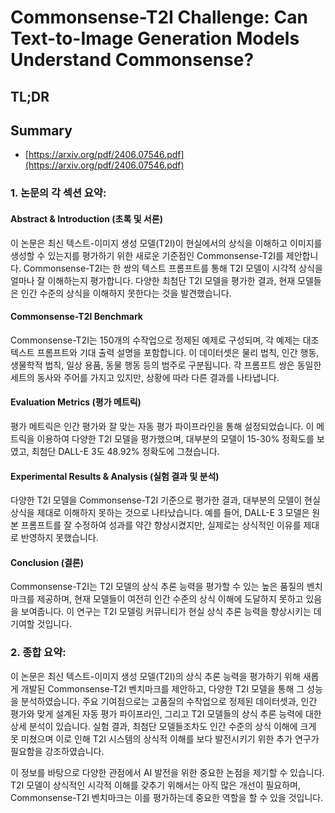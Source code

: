 # Commonsense-T2I Challenge: Can Text-to-Image Generation Models Understand Commonsense?
## TL;DR
## Summary
- [https://arxiv.org/pdf/2406.07546.pdf](https://arxiv.org/pdf/2406.07546.pdf)

### 1. 논문의 각 섹션 요약:

#### Abstract & Introduction (초록 및 서론)
이 논문은 최신 텍스트-이미지 생성 모델(T2I)이 현실에서의 상식을 이해하고 이미지를 생성할 수 있는지를 평가하기 위한 새로운 기준점인 Commonsense-T2I를 제안합니다. Commonsense-T2I는 한 쌍의 텍스트 프롬프트를 통해 T2I 모델이 시각적 상식을 얼마나 잘 이해하는지 평가합니다. 다양한 최첨단 T2I 모델을 평가한 결과, 현재 모델들은 인간 수준의 상식을 이해하지 못한다는 것을 발견했습니다.

#### Commonsense-T2I Benchmark
Commonsense-T2I는 150개의 수작업으로 정제된 예제로 구성되며, 각 예제는 대조 텍스트 프롬프트와 기대 출력 설명을 포함합니다. 이 데이터셋은 물리 법칙, 인간 행동, 생물학적 법칙, 일상 용품, 동물 행동 등의 범주로 구분됩니다. 각 프롬프트 쌍은 동일한 세트의 동사와 주어를 가지고 있지만, 상황에 따라 다른 결과를 나타냅니다.

#### Evaluation Metrics (평가 메트릭)
평가 메트릭은 인간 평가와 잘 맞는 자동 평가 파이프라인을 통해 설정되었습니다. 이 메트릭을 이용하여 다양한 T2I 모델을 평가했으며, 대부분의 모델이 15-30% 정확도를 보였고, 최첨단 DALL-E 3도 48.92% 정확도에 그쳤습니다.

#### Experimental Results & Analysis (실험 결과 및 분석)
다양한 T2I 모델을 Commonsense-T2I 기준으로 평가한 결과, 대부분의 모델이 현실 상식을 제대로 이해하지 못하는 것으로 나타났습니다. 예를 들어, DALL-E 3 모델은 원본 프롬프트를 잘 수정하여 성과를 약간 향상시켰지만, 실제로는 상식적인 이유를 제대로 반영하지 못했습니다.

#### Conclusion (결론)
Commonsense-T2I는 T2I 모델의 상식 추론 능력을 평가할 수 있는 높은 품질의 벤치마크를 제공하며, 현재 모델들이 여전히 인간 수준의 상식 이해에 도달하지 못하고 있음을 보여줍니다. 이 연구는 T2I 모델링 커뮤니티가 현실 상식 추론 능력을 향상시키는 데 기여할 것입니다.

### 2. 종합 요약:

이 논문은 최신 텍스트-이미지 생성 모델(T2I)의 상식 추론 능력을 평가하기 위해 새롭게 개발된 Commonsense-T2I 벤치마크를 제안하고, 다양한 T2I 모델을 통해 그 성능을 분석하였습니다. 주요 기여점으로는 고품질의 수작업으로 정제된 데이터셋과, 인간 평가와 맞게 설계된 자동 평가 파이프라인, 그리고 T2I 모델들의 상식 추론 능력에 대한 상세 분석이 있습니다. 실험 결과, 최첨단 모델들조차도 인간 수준의 상식 이해에 크게 못 미쳤으며 이로 인해 T2I 시스템의 상식적 이해를 보다 발전시키기 위한 추가 연구가 필요함을 강조하였습니다.

이 정보를 바탕으로 다양한 관점에서 AI 발전을 위한 중요한 논점을 제기할 수 있습니다. T2I 모델이 상식적인 시각적 이해를 갖추기 위해서는 아직 많은 개선이 필요하며, Commonsense-T2I 벤치마크는 이를 평가하는데 중요한 역할을 할 수 있을 것입니다.
